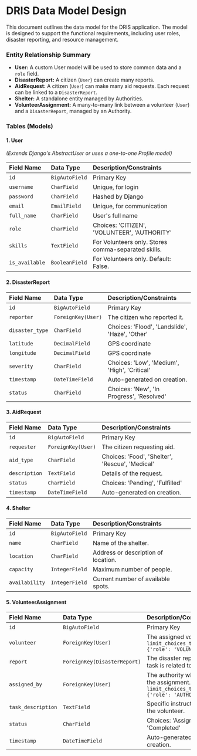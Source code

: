 # DRIS Data Model Design

This document outlines the data model for the DRIS application. The model is designed to support the functional requirements, including user roles, disaster reporting, and resource management.

### Entity Relationship Summary

*   **User:** A custom User model will be used to store common data and a `role` field.
*   **DisasterReport:** A citizen (`User`) can create many reports.
*   **AidRequest:** A citizen (`User`) can make many aid requests. Each request can be linked to a `DisasterReport`.
*   **Shelter:** A standalone entity managed by Authorities.
*   **VolunteerAssignment:** A many-to-many link between a volunteer (`User`) and a `DisasterReport`, managed by an Authority.

### Tables (Models)

#### 1. User
*(Extends Django's AbstractUser or uses a one-to-one Profile model)*

| Field Name | Data Type | Description/Constraints |
| :--- | :--- | :--- |
| `id` | `BigAutoField` | Primary Key |
| `username` | `CharField` | Unique, for login |
| `password` | `CharField` | Hashed by Django |
| `email` | `EmailField` | Unique, for communication |
| `full_name`| `CharField` | User's full name |
| `role` | `CharField` | Choices: 'CITIZEN', 'VOLUNTEER', 'AUTHORITY' |
| `skills` | `TextField` | For Volunteers only. Stores comma-separated skills. |
| `is_available`| `BooleanField`| For Volunteers only. Default: False. |

#### 2. DisasterReport

| Field Name | Data Type | Description/Constraints |
| :--- | :--- | :--- |
| `id` | `BigAutoField` | Primary Key |
| `reporter` | `ForeignKey(User)` | The citizen who reported it. |
| `disaster_type`| `CharField` | Choices: 'Flood', 'Landslide', 'Haze', 'Other' |
| `latitude` | `DecimalField` | GPS coordinate |
| `longitude`| `DecimalField` | GPS coordinate |
| `severity` | `CharField` | Choices: 'Low', 'Medium', 'High', 'Critical' |
| `timestamp` | `DateTimeField` | Auto-generated on creation. |
| `status` | `CharField` | Choices: 'New', 'In Progress', 'Resolved' |

#### 3. AidRequest

| Field Name | Data Type | Description/Constraints |
| :--- | :--- | :--- |
| `id` | `BigAutoField` | Primary Key |
| `requester`| `ForeignKey(User)` | The citizen requesting aid. |
| `aid_type` | `CharField` | Choices: 'Food', 'Shelter', 'Rescue', 'Medical' |
| `description`| `TextField` | Details of the request. |
| `status` | `CharField` | Choices: 'Pending', 'Fulfilled' |
| `timestamp`| `DateTimeField` | Auto-generated on creation. |

#### 4. Shelter

| Field Name | Data Type | Description/Constraints |
| :--- | :--- | :--- |
| `id` | `BigAutoField` | Primary Key |
| `name` | `CharField` | Name of the shelter. |
| `location` | `CharField` | Address or description of location. |
| `capacity` | `IntegerField` | Maximum number of people. |
| `availability`| `IntegerField` | Current number of available spots. |

#### 5. VolunteerAssignment

| Field Name | Data Type | Description/Constraints |
| :--- | :--- | :--- |
| `id` | `BigAutoField` | Primary Key |
| `volunteer`| `ForeignKey(User)` | The assigned volunteer. `limit_choices_to={'role': 'VOLUNTEER'}` |
| `report` | `ForeignKey(DisasterReport)` | The disaster report this task is related to. |
| `assigned_by`| `ForeignKey(User)` | The authority who made the assignment. `limit_choices_to={'role': 'AUTHORITY'}` |
| `task_description`| `TextField` | Specific instructions for the volunteer. |
| `status` | `CharField` | Choices: 'Assigned', 'Completed' |
| `timestamp`| `DateTimeField` | Auto-generated on creation. |